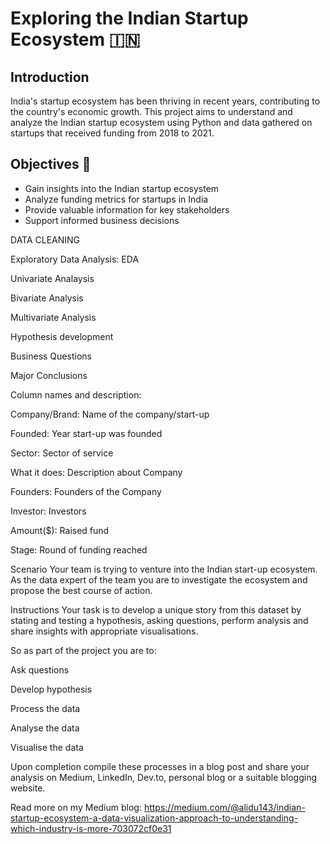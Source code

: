 # Exploring the Indian Startup Ecosystem :india:


## Introduction
India's startup ecosystem has been thriving in recent years, contributing to the country's economic growth. This project aims to understand and analyze the Indian startup ecosystem using Python and data gathered on startups that received funding from 2018 to 2021.


## Objectives :dart:
- Gain insights into the Indian startup ecosystem
- Analyze funding metrics for startups in India
- Provide valuable information for key stakeholders
- Support informed business decisions

DATA CLEANING

Exploratory Data Analysis: EDA

Univariate Analaysis 

Bivariate Analysis 

Multivariate Analysis 

Hypothesis development 

Business Questions 

Major Conclusions 

Column names and description:

Company/Brand: Name of the company/start-up

Founded: Year start-up was founded

Sector: Sector of service

What it does: Description about Company

Founders: Founders of the Company

Investor: Investors

Amount($): Raised fund

Stage: Round of funding reached

Scenario
Your team is trying to venture into the Indian start-up ecosystem. As the data expert of the team you are to investigate the ecosystem and propose the best course of action.

Instructions
Your task is to develop a unique story from this dataset by stating and testing a hypothesis, asking questions, perform analysis and share insights with appropriate visualisations.

So as part of the project you are to:

Ask questions

Develop hypothesis

Process the data

Analyse the data

Visualise the data

Upon completion compile these processes in a blog post and share your analysis on Medium, LinkedIn, Dev.to, personal blog or a suitable blogging website.



Read more on my Medium blog: https://medium.com/@alidu143/indian-startup-ecosystem-a-data-visualization-approach-to-understanding-which-industry-is-more-703072cf0e31 
